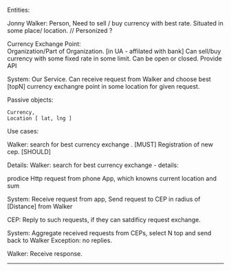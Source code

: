 
 Entities:
  
   Jonny Walker:  Person,
                  Need to sell / buy currency with best rate.
                  Situated in some place/ location.
                  // Personized ?

   Currency Exchange Point:  
                  Organization/Part of Organization.  [in UA - affilated with bank]
                  Can sell/buy currency with some fixed rate in some limit.
                  Can be open or closed.
                  Provide API

   System:
             Our Service.
             Can receive request from Walker and choose best [topN] currency exchangre point
               in some location for given request.


 Passive objects:

    Currency,
    Location [ lat, lng ]


 Use cases:

  Walker: search for best currency exchange .  [MUST]
  Registration of new cep. [SHOULD]


Details:
 Walker: search for best currency exchange - details:

   prodice  Http request from phone App, which knowns current location and sum

  System:
    Receive request from app,
    Send request to CEP in radius of [Distance] from Walker
  
  CEP:
    Reply to such requests, if they can satdificy request exchange.

  System:
    Aggregate received requests from CEPs, select N top and send back to Walker
    Exception:  no replies.

  Walker:
    Receive response.

------------------------

  

    

